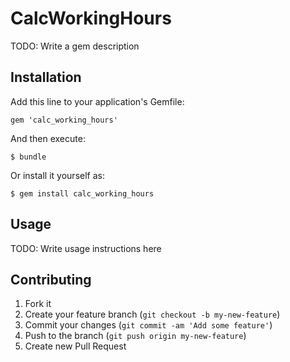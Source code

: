 # CalcWorkingHours

TODO: Write a gem description

## Installation

Add this line to your application's Gemfile:

    gem 'calc_working_hours'

And then execute:

    $ bundle

Or install it yourself as:

    $ gem install calc_working_hours

## Usage

TODO: Write usage instructions here

## Contributing

1. Fork it
2. Create your feature branch (`git checkout -b my-new-feature`)
3. Commit your changes (`git commit -am 'Add some feature'`)
4. Push to the branch (`git push origin my-new-feature`)
5. Create new Pull Request

